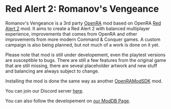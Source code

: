 # Red Alert 2: Romanov's Vengeance

Romanov's Vengeance is a 3rd party [OpenRA](http://www.openra.net) mod based on OpenRA [Red Alert 2](http://www.github.com/OpenRA/ra2) mod. It aims to create a Red Alert 2 with balanced multiplayer experience, improvements that comes from OpenRA and other improvements from more modern Command & Conquer games. A custom campaign is also being planned, but not much of a work is done on it yet.

Please note that mod is still under developement, even the playtest versions are susceptible to bugs. There are still a few features from the original game that are still missing, there are seveal placeholder artwork and new stuff and balancing are always subject to change.

Installing the mod is done the same way as another [OpenRAModSDK](http://www.github.com/OpenRA/OpenRAModSDK) mod.

You can join our Discord server [here](https://discord.gg/SrvArjQ).

You can also follow the developement on [our ModDB Page](https://www.moddb.com/mods/romanovs-vengeance).

